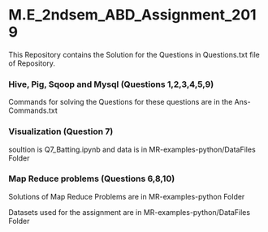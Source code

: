 # M.E_2ndsem_ABD_Assignment_2019

This Repository contains the Solution for the Questions in Questions.txt file of Repository.

### Hive, Pig, Sqoop and Mysql (Questions 1,2,3,4,5,9)

Commands for solving the Questions for these questions are in the Ans-Commands.txt

### Visualization (Question 7)

soultion is Q7_Batting.ipynb and data is in MR-examples-python/DataFiles Folder

### Map Reduce problems (Questions 6,8,10)

Solutions of Map Reduce Problems are in  MR-examples-python Folder

Datasets used for the assignment are in MR-examples-python/DataFiles Folder
